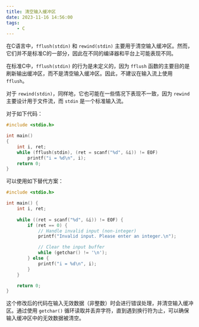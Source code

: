 ```yaml
---
title: 清空输入缓冲区
date: 2023-11-16 14:56:00
tags:
    - C
---
```

在C语言中，`fflush(stdin)` 和 `rewind(stdin)` 主要用于清空输入缓冲区。然而，它们并不是标准C的一部分，因此在不同的编译器和平台上可能表现不同。<!--more-->

在标准C中，`fflush(stdin)` 的行为是未定义的，因为 `fflush` 函数的主要目的是刷新输出缓冲区，而不是清空输入缓冲区。因此，不建议在输入流上使用 `fflush`。

对于 `rewind(stdin)`，同样地，它也可能在一些情况下表现不一致，因为 `rewind` 主要设计用于文件流，而 `stdin` 是一个标准输入流。

对于如下代码：
```c
#include <stdio.h>

int main()
{
    int i, ret;
    while (fflush(stdin), (ret = scanf("%d", &i)) != EOF)
        printf("i = %d\n", i);
    return 0;
}
```

可以使用如下替代方案：
```c
#include <stdio.h>

int main() {
    int i, ret;
    
    while ((ret = scanf("%d", &i)) != EOF) {
        if (ret == 0) {
            // Handle invalid input (non-integer)
            printf("Invalid input. Please enter an integer.\n");

            // Clear the input buffer
            while (getchar() != '\n');
        } else {
            printf("i = %d\n", i);
        }
    }

    return 0;
}
```

这个修改后的代码在输入无效数据（非整数）时会进行错误处理，并清空输入缓冲区。通过使用 `getchar()` 循环读取并丢弃字符，直到遇到换行符为止，可以确保输入缓冲区中的无效数据被清空。
